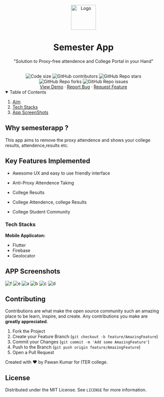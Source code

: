 <br />
<div align="center">
  <a href="https://github.com/pnkr01/SemesterApp">
    <img src="https://user-images.githubusercontent.com/83778936/216364480-400ead97-8a44-431b-9985-34395feea8ca.png" alt="Logo" width="80" height="80">
  </a>

  <h1 align="center"><b>Semester App</b></h1>

  <p align="center">
    "Solution to Proxy-free attendence and College Portal in your Hand"
    <br />
  </p>
  <br />
<img src="https://img.shields.io/github/languages/code-size/pnkr01/SemesterApp?style=flat-square" alt="Code size" />
<img alt="GitHub contributors" src="https://img.shields.io/github/contributors/pnkr01/SemesterApp?style=flat-square">
<img alt="GitHub Repo stars" src="https://img.shields.io/github/stars/pnkr01/SemesterApp?style=flat-square">
<img alt="GitHub Repo forks" src="https://img.shields.io/github/forks/pnkr01/SemesterApp?style=flat-square">
<img alt="GitHub Repo issues" src="https://img.shields.io/github/issues/pnkr01/SemesterApp?style=flat-square">


<br />
<a href="https://github.com/pnkr01/SemesterApp/">View Demo</a>
·
<a href="https://github.com/pnkr01/SemesterApp/issues">Report Bug</a>
·
<a href="https://github.com/pnkr01/SemesterApp/issues">Request Feature</a>
</div>

<!-- TABLE OF CONTENTS -->
<details open="open">
  <summary>Table of Contents</summary>
  <ol>
    <li>
      <a href="#why-semesterapp-">Aim</a>
    </li>
    <li>
      <a href="#tech-stacks">Tech Stacks</a>
    </li>
    <li><a href="#app-screenshots">App ScreenShots</a></li>
  </ol>
</details>

## Why semesterapp ?

This app aims to remove the proxy attendence and shows your college results, attendence,results etc.

## Key Features Implemented

- Awesome UX and easy to use friendly interface

- Anti-Proxy Attendence Taking

- College Results

- College Attendence, college Results

- College Student Community


### Tech Stacks

**Mobile Applicaton:**

- Flutter
- Firebase
- Geolocator

## APP Screenshots

<div>

<!-- ss -->
![f](https://user-images.githubusercontent.com/83778936/216366512-14139ee5-466d-43fd-a69a-e1f72e87baf0.jpg)
![e](https://user-images.githubusercontent.com/83778936/216366766-0702e688-e968-4fc9-b9da-0c7b906d00f2.jpg)
![a](https://user-images.githubusercontent.com/83778936/216366778-bdde2b7d-571a-4547-84ba-274d5013f366.jpg)
![b](https://user-images.githubusercontent.com/83778936/216366790-f6b231c4-ac33-41f6-9baf-be8e3bbbcffc.jpg)
![c](https://user-images.githubusercontent.com/83778936/216366802-aeab4627-f51d-4586-84fb-ff1a5a57dd43.jpg)
![d](https://user-images.githubusercontent.com/83778936/216366807-c70afb93-d60e-4e27-aeb2-e2159f59367d.jpg)

</div>

## Contributing

Contributions are what make the open source community such an amazing place to be learn, inspire, and create. Any contributions you make are **greatly appreciated**.

1. Fork the Project
2. Create your Feature Branch (`git checkout -b feature/AmazingFeature`)
3. Commit your Changes (`git commit -m 'Add some AmazingFeature'`)
4. Push to the Branch (`git push origin feature/AmazingFeature`)
5. Open a Pull Request

Created with ❤️ by Pawan Kumar for ITER college.

## License

Distributed under the MIT License. See `LICENSE` for more information.
